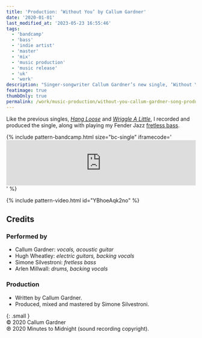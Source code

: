 ```yaml
---
title: 'Production: ‘Without You’ by Callum Gardner'
date: '2020-01-01'
last_modified_at: '2023-05-23 16:55:46'
tags:
  - 'bandcamp'
  - 'bass'
  - 'indie artist'
  - 'master'
  - 'mix'
  - 'music production'
  - 'music release'
  - 'uk'
  - 'work'
description: "Singer-songwriter Callum Gardner’s new single, ‘Without You’, is out now. Bass and full production by Minutes to Midnight."
featimage: true
thumbOnly: true
permalink: /work/music-production/without-you-callum-gardner-song-production/
---
```

Like the previous singles, [_Hang Loose_](/work/music-production/hang-loose-callum-gardner-song-production/) and [_Wriggle A Little_](/work/music-production/wriggle-a-little-song-production/), I recorded and produced the single, along with playing my Fender Jazz [fretless bass](https://soundbetter.com/profiles/206552-simone-silvestroni).

{% include pattern-bandcamp.html size="bc-single" iframecode='<iframe style="border: 0; width: 100%; height: 120px;" src="https://bandcamp.com/EmbeddedPlayer/track=3806119580/size=large/bgcol=ffffff/linkcol=333333/tracklist=false/artwork=small/transparent=true/"><a href="https://callumgardner.bandcamp.com/track/without-you">Without You by Callum Gardner</a></iframe>' %}

{% include pattern-video.html id="YBhoeAqk2no" %}

## Credits

### Performed by

- Callum Gardner: _vocals, acoustic guitar_
- Hugh Wheatley: _electric guitars, backing vocals_
- Simone Silvestroni: _fretless bass_
- Arlen Millwall: _drums, backing vocals_

### Production

- Written by Callum Gardner.  
- Produced, mixed and mastered by Simone Silvestroni.

{: .small }
<br>&copy; 2020 Callum Gardner
<br>℗ 2020 Minutes to Midnight (sound recording copyright).